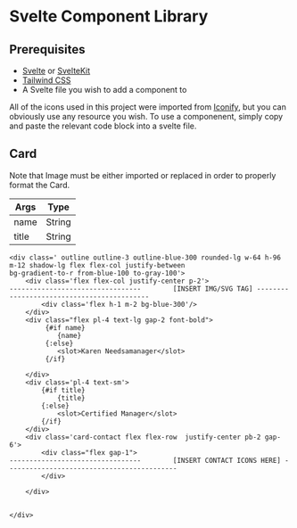 # Svelte Component Library #

## Prerequisites 

- [Svelte](https://svelte.dev/) or [SvelteKit](https://kit.svelte.dev/)
- [Tailwind CSS](https://tailwindcss.com/)
- A Svelte file you wish to add a component to

All of the icons used in this project were imported from [Iconify](https://iconify.design/), but you can obviously use any resource you wish. 
To use a componenent, simply copy and paste the relevant code block into a svelte file.

## Card

Note that Image must be either imported or replaced in order to properly format the Card.

Args | Type
--- | ---
name | String
title | String


```
<div class=' outline outline-3 outline-blue-300 rounded-lg w-64 h-96 m-12 shadow-lg flex flex-col justify-between
bg-gradient-to-r from-blue-100 to-gray-100'>
    <div class='flex flex-col justify-center p-2'>
---------------------------------        [INSERT IMG/SVG TAG] -------------------------------------------
        <div class='flex h-1 m-2 bg-blue-300'/>
    </div>
    <div class="flex pl-4 text-lg gap-2 font-bold">
         {#if name}
            {name}
         {:else}
            <slot>Karen Needsamanager</slot>
         {/if}
        
    </div>
    <div class='pl-4 text-sm'>
        {#if title}
            {title}
        {:else}
            <slot>Certified Manager</slot>
        {/if}
    </div>
    <div class='card-contact flex flex-row  justify-center pb-2 gap-6'>
        <div class="flex gap-1">
---------------------------------        [INSERT CONTACT ICONS HERE] -------------------------------------------
        </div>
        
    </div>
    
    
</div>

```
